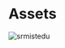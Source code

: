 # Assets


![srmistedu](https://github.com/user-attachments/assets/5df066e1-8b09-413d-af08-09d71cf58965)
